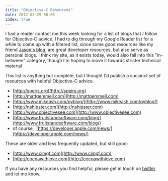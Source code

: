 ```yaml
---
title: "Objective-C Resources"
date: 2012-08-29 00:00
index: true
---
```


I had a reader contact me this week looking for a list of blogs that _I_ follow for Objective-C advice. I had to dig through my Google Reader list for a while to come up with a filtered list, since some good resources like my friend [Jason's blog](http://nearthespeedoflight.com), are great developer resources, but also serve as personal blogs. I think my site, as it exists today, would also fall into this "in-between" category, though I'm hoping to move it towards stricter technical material

This list is anything but complete, but I thought I'd publish a succinct set of resources with helpful Objective-C advice.

- [http://speirs.org](http://speirs.org)
- [http://mattgemmell.com](http://mattgemmell.com)
- [http://www.mikeash.com/pyblog/](http://www.mikeash.com/pyblog/)
- [http://nshipster.com](http://nshipster.com)
- [http://www.objectivesee.com](http://www.objectivesee.com)
- [http://www.fruitstandsoftware.com/blog/](http://www.fruitstandsoftware.com/blog/)
- of course,&nbsp; [https://developer.apple.com/news/](https://developer.apple.com/news/)

These are older and less frequently updated, but still good:

- [http://www.cimgf.com](http://www.cimgf.com)
- [http://cocoawithlove.com](http://cocoawithlove.com)

If you have any resources you find helpful, please get in touch on [twitter](http://twitter.com/ashfurrow) and let me know.

<!-- more -->
